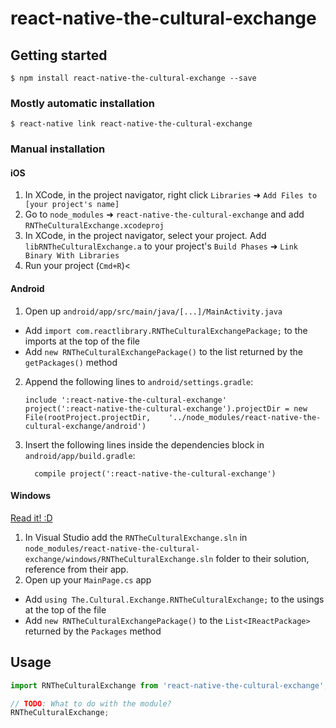 
# react-native-the-cultural-exchange

## Getting started

`$ npm install react-native-the-cultural-exchange --save`

### Mostly automatic installation

`$ react-native link react-native-the-cultural-exchange`

### Manual installation


#### iOS

1. In XCode, in the project navigator, right click `Libraries` ➜ `Add Files to [your project's name]`
2. Go to `node_modules` ➜ `react-native-the-cultural-exchange` and add `RNTheCulturalExchange.xcodeproj`
3. In XCode, in the project navigator, select your project. Add `libRNTheCulturalExchange.a` to your project's `Build Phases` ➜ `Link Binary With Libraries`
4. Run your project (`Cmd+R`)<

#### Android

1. Open up `android/app/src/main/java/[...]/MainActivity.java`
  - Add `import com.reactlibrary.RNTheCulturalExchangePackage;` to the imports at the top of the file
  - Add `new RNTheCulturalExchangePackage()` to the list returned by the `getPackages()` method
2. Append the following lines to `android/settings.gradle`:
  	```
  	include ':react-native-the-cultural-exchange'
  	project(':react-native-the-cultural-exchange').projectDir = new File(rootProject.projectDir, 	'../node_modules/react-native-the-cultural-exchange/android')
  	```
3. Insert the following lines inside the dependencies block in `android/app/build.gradle`:
  	```
      compile project(':react-native-the-cultural-exchange')
  	```

#### Windows
[Read it! :D](https://github.com/ReactWindows/react-native)

1. In Visual Studio add the `RNTheCulturalExchange.sln` in `node_modules/react-native-the-cultural-exchange/windows/RNTheCulturalExchange.sln` folder to their solution, reference from their app.
2. Open up your `MainPage.cs` app
  - Add `using The.Cultural.Exchange.RNTheCulturalExchange;` to the usings at the top of the file
  - Add `new RNTheCulturalExchangePackage()` to the `List<IReactPackage>` returned by the `Packages` method


## Usage
```javascript
import RNTheCulturalExchange from 'react-native-the-cultural-exchange';

// TODO: What to do with the module?
RNTheCulturalExchange;
```
  